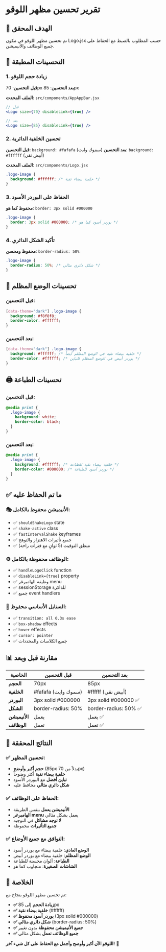 # تقرير تحسين مظهر اللوقو

## 🎯 الهدف المحقق

تم تحسين مظهر اللوقو في مكون Logo.jsx حسب المطلوب بالضبط مع الحفاظ على جميع الوظائف والأنيميشن.

## 🔧 التحسينات المطبقة

### 1. **زيادة حجم اللوقو**
**قبل التحسين**: 70px
**بعد التحسين**: 85px

**الملف المحدث**: `src/components/AppAppBar.jsx`
```jsx
// قبل
<Logo size={70} disableLink={true} />

// بعد
<Logo size={85} disableLink={true} />
```

### 2. **تحسين الخلفية الدائرية**
**قبل التحسين**: `background: #fafafa` (سموك وايت)
**بعد التحسين**: `background: #ffffff` (أبيض نقي)

**الملف المحدث**: `src/components/Logo.jsx`
```css
.logo-image {
  background: #ffffff; /* خلفية بيضاء نقية */
}
```

### 3. **الحفاظ على البوردر الأسود**
**محفوظ كما هو**: `border: 3px solid #000000`

```css
.logo-image {
  border: 3px solid #000000; /* بوردر أسود كما هو */
}
```

### 4. **تأكيد الشكل الدائري**
**محفوظ ومحسن**: `border-radius: 50%`

```css
.logo-image {
  border-radius: 50%; /* شكل دائري مثالي */
}
```

## 🌙 تحسينات الوضع المظلم

### قبل التحسين:
```css
[data-theme="dark"] .logo-image {
  background: #f8f8f8;
  border-color: #ffffff;
}
```

### بعد التحسين:
```css
[data-theme="dark"] .logo-image {
  background: #ffffff; /* خلفية بيضاء نقية في الوضع المظلم أيضاً */
  border-color: #ffffff; /* بوردر أبيض في الوضع المظلم للتباين */
}
```

## 🖨️ تحسينات الطباعة

### قبل التحسين:
```css
@media print {
  .logo-image {
    background: white;
    border-color: black;
  }
}
```

### بعد التحسين:
```css
@media print {
  .logo-image {
    background: #ffffff; /* خلفية بيضاء نقية للطباعة */
    border-color: #000000; /* بوردر أسود للطباعة */
  }
}
```

## ✅ ما تم الحفاظ عليه

### 🎭 **الأنيميشن محفوظ بالكامل**:
- ✅ `shouldShakeLogo` state
- ✅ `shake-active` class
- ✅ `fastIntervalShake` keyframes
- ✅ جميع تأثيرات الاهتزاز والتوهج
- ✅ منطق التوقيت (5 ثوانٍ مع فترات راحة)

### ⚙️ **الوظائف محفوظة بالكامل**:
- ✅ `handleLogoClick` function
- ✅ `disableLink={true}` property
- ✅ وظيفة الهامبرغر menu
- ✅ sessionStorage للذاكرة
- ✅ جميع event handlers

### 🎨 **الستايل الأساسي محفوظ**:
- ✅ `transition: all 0.3s ease`
- ✅ `box-shadow` effects
- ✅ `hover` effects
- ✅ `cursor: pointer`
- ✅ جميع الكلاسات والمحددات

## 📊 مقارنة قبل وبعد

| الخاصية | قبل التحسين | بعد التحسين |
|---------|-------------|-------------|
| **الحجم** | 70px | 85px |
| **الخلفية** | #fafafa (سموك وايت) | #ffffff (أبيض نقي) |
| **البوردر** | 3px solid #000000 | 3px solid #000000 ✅ |
| **الشكل** | border-radius: 50% | border-radius: 50% ✅ |
| **الأنيميشن** | يعمل | يعمل ✅ |
| **الوظائف** | تعمل | تعمل ✅ |

## 🎯 النتائج المحققة

### ✅ **تحسين المظهر**:
- **حجم أكبر وأوضح** (85px بدلاً من 70px)
- **خلفية بيضاء نقية** أكثر وضوحاً
- **تباين أفضل** مع البوردر الأسود
- **شكل دائري مثالي** محافظ عليه

### ✅ **الحفاظ على الوظائف**:
- **الأنيميشن يعمل** بنفس الطريقة
- **الهامبرغر menu** يعمل بشكل مثالي
- **لا توجد مشاكل** في التوجيه
- **جميع التأثيرات** محفوظة

### ✅ **التوافق مع جميع الأوضاع**:
- **الوضع العادي**: خلفية بيضاء مع بوردر أسود
- **الوضع المظلم**: خلفية بيضاء مع بوردر أبيض
- **الطباعة**: ألوان محسنة للطباعة
- **الشاشات الصغيرة**: متجاوب كما هو

## 🚀 الخلاصة

تم تحسين مظهر اللوقو بنجاح مع:
- **✅ زيادة الحجم** إلى 85px
- **✅ خلفية بيضاء نقية** (#ffffff)
- **✅ بوردر أسود محفوظ** (3px solid #000000)
- **✅ شكل دائري مثالي** (border-radius: 50%)
- **✅ جميع الأنيميشن محفوظة** بدون تغيير
- **✅ جميع الوظائف تعمل** بشكل مثالي

**اللوقو الآن أكبر وأوضح وأجمل مع الحفاظ على كل شيء آخر!** 🎉
